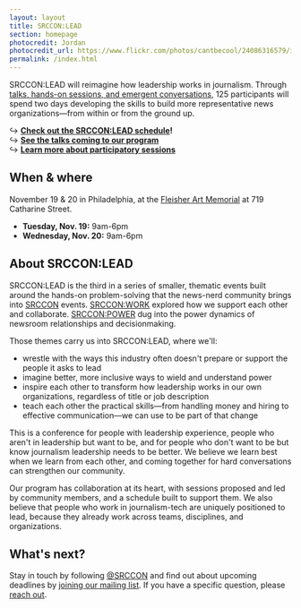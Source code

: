 ```yaml
---
layout: layout
title: SRCCON:LEAD
section: homepage
photocredit: Jordan
photocredit_url: https://www.flickr.com/photos/cantbecool/24086316579/in/photolist-CGqELk-25vHbtW-by2APr-bde4Dg-qbQtub-69PkGX-4k5u5A-wTRqM-74AhD5-74Ahu7-9BzBMX-b4NXHi-69TzXs-ayqFEp-9Tw2GU-69YKNF-4o7pT1-69PoXz-21D1iL-bk7uqj-rRqDu3-meEejW-7chLnV-jMQX4x-21CZ2q-aU1CmM-8GiDdv-9xzDqT-fMwxo2-6HKWGA-74Ai6o-fMP5Cj-6HKW7N-ck5Rfb-cpmUXU-n3AAKX-emaTsw-49GgCy-259cV9v-TMd3AF-nun6Ps-XDQvGy-bjWbsr-aTpR2D-6VE69o-6VA26R-b239ok-4H84KL-2fTcJQ-7oXgjn
permalink: /index.html
---
```


SRCCON:LEAD will reimagine how leadership works in journalism. Through [talks, hands-on sessions, and emergent conversations](/program), 125 participants will spend two days developing the skills to build more representative news organizations—from within or from the ground up. 

<p>
    &rarrhk; <strong><a href="/schedule">Check out the SRCCON:LEAD schedule</a>!</strong>
    <br>&rarrhk; <strong><a href="/program/#talks-at-srcconlead">See the talks coming to our program</a></strong>
    <br>&rarrhk; <strong><a href="/program/#sessions-at-srcconlead">Learn more about participatory sessions</a></strong>
</p>

## When & where

November 19 & 20 in Philadelphia, at the [Fleisher Art Memorial](https://fleisher.org/) at 719 Catharine Street.

* **Tuesday, Nov. 19:** 9am-6pm
* **Wednesday, Nov. 20:** 9am-6pm

## About SRCCON:LEAD

SRCCON:LEAD is the third in a series of smaller, thematic events built around the hands-on problem-solving that the news-nerd community brings into [SRCCON](https://srccon.org) events. [SRCCON:WORK](https://work.srccon.org/) explored how we support each other and collaborate. [SRCCON:POWER](https://work.srccon.org/) dug into the power dynamics of newsroom relationships and decisionmaking.

Those themes carry us into SRCCON:LEAD, where we'll:

* wrestle with the ways this industry often doesn't prepare or support the people it asks to lead
* imagine better, more inclusive ways to wield and understand power
* inspire each other to transform how leadership works in our own organizations, regardless of title or job description
* teach each other the practical skills—from handling money and hiring to effective communication—we can use to be part of that change

This is a conference for people with leadership experience, people who aren't in leadership but want to be, and for people who don't want to be but know journalism leadership needs to be better. We believe we learn best when we learn from each other, and coming together for hard conversations can strengthen our community.

Our program has collaboration at its heart, with sessions proposed and led by community members, and a schedule built to support them. We also believe that people who work in journalism-tech are uniquely positioned to lead, because they already work across teams, disciplines, and organizations.

## What's next?

Stay in touch by following [@SRCCON](https://twitter.com/srccon) and find out about upcoming deadlines by [joining our mailing list](http://eepurl.com/czSVTL). If you have a specific question, please [reach out](mailto:srccon@opennews.org).
